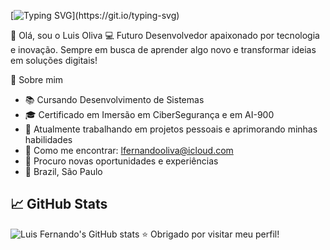 [![Typing SVG](https://readme-typing-svg.demolab.com?font=Montserrat&weight=600&size=30&center=true&vCenter=true&pause=1000&color=6A99E9&width=1000&lines=Ol%C3%A1%2C+seja+bem-vindo(a)+ao+meu+perfil!)](https://git.io/typing-svg) 

👋 Olá, sou o Luis Oliva
💻 Futuro Desenvolvedor apaixonado por tecnologia e inovação. Sempre em busca de aprender algo novo e transformar ideias em soluções digitais!

🚀 Sobre mim

- 📚 Cursando Desenvolvimento de Sistemas
- 🎓 Certificado em Imersão em CiberSegurança e em AI-900
- 🔧 Atualmente trabalhando em projetos pessoais e aprimorando minhas habilidades
- 📩 Como me encontrar: lfernandooliva@icloud.com
-  🧐 Procuro novas oportunidades e experiências
- 📌 Brazil, São Paulo

## 📈 GitHub Stats
![Luis Fernando's GitHub stats](https://github-readme-stats.vercel.app/api?username=SEU_USUARIO&show_icons=true&theme=radical)
⭐️ Obrigado por visitar meu perfil!
